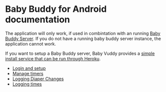 # Baby Buddy for Android documentation

The application will only work, if used in combintation with an running
[Baby Buddy Server](https://docs.baby-buddy.net/). If you do not have
a running baby buddy server instance, the application cannot work.

If you want to setup a Baby Buddy server, Baby Vuddy provides a [simple
install service that can be run through Heroku](https://elements.heroku.com/buttons/cdubz/babybuddy).

- [Login and setup](./login.md)
- [Manage timers](./timers.md)
- [Logging Diaper Changes](./diaper.md)
- [Logging times](./logging.md)
